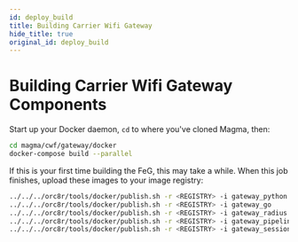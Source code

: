 ```yaml
---
id: deploy_build
title: Building Carrier Wifi Gateway
hide_title: true
original_id: deploy_build
---
```


# Building Carrier Wifi Gateway Components

Start up your Docker daemon, `cd` to where you've cloned Magma, then:

```bash
cd magma/cwf/gateway/docker
docker-compose build --parallel
```

If this is your first time building the FeG, this may take a while. When this
job finishes, upload these images to your image registry:

```bash
../../../orc8r/tools/docker/publish.sh -r <REGISTRY> -i gateway_python
../../../orc8r/tools/docker/publish.sh -r <REGISTRY> -i gateway_go
../../../orc8r/tools/docker/publish.sh -r <REGISTRY> -i gateway_radius
../../../orc8r/tools/docker/publish.sh -r <REGISTRY> -i gateway_pipelined
../../../orc8r/tools/docker/publish.sh -r <REGISTRY> -i gateway_sessiond
```
